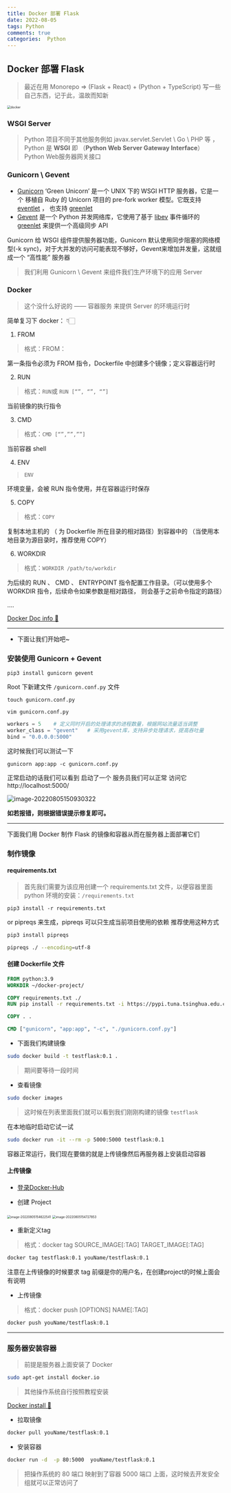 ```yaml
---
title: Docker 部署 Flask
date: 2022-08-05
tags: Python
comments: true
categories:  Python
---
```


## Docker 部署 Flask
> 最近在用 Monorepo =>  (Flask + React)  +  (Python + TypeScript) 写一些自己东西，记于此，温故而知新





<img src="https://s2.loli.net/2022/08/05/ZJg4A6Ml39Fvu5z.png" alt="docker" style="zoom: 50%;" />







### WSGI Server 

> Python 项目不同于其他服务例如 javax.servlet.Servlet \  Go \  PHP 等 ，Python 是 **WSGI** 即 （**Python Web Server Gateway Interface**） Python Web服务器网关接口 



### Gunicorn \ Gevent

- [Gunicorn](https://gunicorn.org/) ‘Green Unicorn’ 是一个 UNIX 下的 WSGI HTTP 服务器，它是一个 移植自 Ruby 的 Unicorn 项目的 pre-fork worker 模型。它既支持 [eventlet](https://eventlet.net/) ， 也支持 [greenlet](https://greenlet.readthedocs.io/en/latest/) 
- [Gevent](http://www.gevent.org/) 是一个 Python 并发网络库，它使用了基于 [libev](http://software.schmorp.de/pkg/libev.html) 事件循环的 [greenlet](https://greenlet.readthedocs.io/en/latest/) 来提供一个高级同步 API



Gunicorn 给 WSGI 组件提供服务器功能，Gunicorn 默认使用同步阻塞的网络模型(-k sync)，对于大并发的访问可能表现不够好，Gevent来增加并发量，这就组成一个 “高性能” 服务器



> 我们利用 Gunicorn \ Gevent 来组件我们生产环境下的应用 Server



### Docker

> 这个没什么好说的 —— 容器服务 来提供 Server 的环境运行时



简单复习下 docker： 👇🏻

1. FROM

> 格式：FROM：

第一条指令必须为 FROM 指令，Dockerfile 中创建多个镜像；定义容器运行时



2. RUN

> 格式：`RUN`或 `RUN [“”, “”, “”]`

当前镜像的执行指令



3. CMD

> 格式：`CMD [“”,””,””]`

当前容器 shell



4. ENV

> `ENV`

环境变量，会被 RUN 指令使用，并在容器运行时保存



5.  COPY

> 格式：`COPY`

复制本地主机的 （ 为 Dockerfile 所在目录的相对路径）到容器中的 （当使用本地目录为源目录时，推荐使用 COPY）



6. WORKDIR

> 格式：`WORKDIR /path/to/workdir`

为后续的 RUN 、 CMD 、 ENTRYPOINT 指令配置工作目录。（可以使用多个 WORKDIR 指令，后续命令如果参数是相对路径， 则会基于之前命令指定的路径）



....

[Docker Doc info 📃](https://docs.docker.com/engine/reference/builder/#from)

---



- 下面让我们开始吧~





### 安装使用 Gunicorn + Gevent

```shell
pip3 install gunicorn gevent
```

Root 下新建文件 `/gunicorn.conf.py` 文件

```
touch gunicorn.conf.py

vim gunicorn.conf.py
```



```python
workers = 5    # 定义同时开启的处理请求的进程数量，根据网站流量适当调整
worker_class = "gevent"   # 采用gevent库，支持异步处理请求，提高吞吐量
bind = "0.0.0.0:5000"
```



这时候我们可以测试一下 



```
gunicorn app:app -c gunicorn.conf.py
```



正常启动的话我们可以看到  启动了一个 服务员我们可以正常 访问它 http://localhost:5000/



![image-20220805150930322](https://s2.loli.net/2022/08/05/S24ZUdXbChOxJ71.png)



**如若报错，则根据错误提示修复即可。**



---



下面我们用 Docker 制作 Flask 的镜像和容器从而在服务器上面部署它们



### 制作镜像



#### requirements.txt

> 首先我们需要为该应用创建一个 requirements.txt 文件，以便容器里面 python 环境的安装：`/requirements.txt`



```
pip3 install -r requirements.txt
```



or pipreqs 来生成，pipreqs 可以只生成当前项目使用的依赖 推荐使用这种方式



```bash
pip3 install pipreqs

pipreqs ./ --encoding=utf-8
```





#### 创建 Dockerfile 文件

```dockerfile
FROM python:3.9
WORKDIR ~/docker-project/

COPY requirements.txt ./
RUN pip install -r requirements.txt -i https://pypi.tuna.tsinghua.edu.cn/simple

COPY . .

CMD ["gunicorn", "app:app", "-c", "./gunicorn.conf.py"]
```

- 下面我们构建镜像 

```bash
sudo docker build -t testflask:0.1 .
```

> 期间要等待一段时间

- 查看镜像

```bash
sudo docker images
```

> 这时候在列表里面我们就可以看到我们刚刚构建的镜像 `testflask`



在本地临时启动它试一试



```bash
sudo docker run -it --rm -p 5000:5000 testflask:0.1
```



容器正常运行，我们现在要做的就是上传镜像然后再服务器上安装启动容器



#### 上传镜像



- [登录Docker-Hub](https://hub.docker.com/)

- 创建 Project

<img src="https://s2.loli.net/2022/08/05/kZYfbNTSPHOonME.png" alt="image-20220805154622541" style="zoom: 50%;" />



<img src="https://s2.loli.net/2022/08/05/NFqZxKmMsfWk4Gb.png" alt="image-20220805154727853" style="zoom:50%;" />

- 重新定义tag

> 格式：docker tag SOURCE_IMAGE[:TAG] TARGET_IMAGE[:TAG]



```bash
docker tag testflask:0.1 youName/testflask:0.1 
```



注意在上传镜像的时候要求 tag 前缀是你的用户名，在创建project的时候上面会有说明



- 上传镜像

> 格式：docker push [OPTIONS] NAME[:TAG]

```bash
docker push youName/testflask:0.1 
```



---





### 服务器安装容器

> 前提是服务器上面安装了 Docker 

```bash
sudo apt-get install docker.io
```

> 其他操作系统自行按照教程安装

[Docker install  📃](https://docs.docker.com/desktop/install/linux-install/)



- 拉取镜像

```bash
docker pull youName/testflask:0.1 
```



- 安装容器



```bash
docker run -d  -p 80:5000  youName/testflask:0.1 
```



> 把操作系统的 80 端口 映射到了容器 5000 端口 上面，这时候去开发安全组就可以正常访问了















